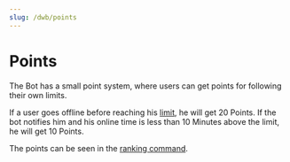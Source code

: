 ```yaml
---
slug: /dwb/points
---
```


# Points

The Bot has a small point system, where users can get points for following their own limits.

If a user goes offline before reaching his [limit](all-commands.md), he will get 20 Points. If the bot notifies him and his online time is
less than 10 Minutes above the limit, he will get 10 Points.

The points can be seen in the [ranking command](all-commands.md).